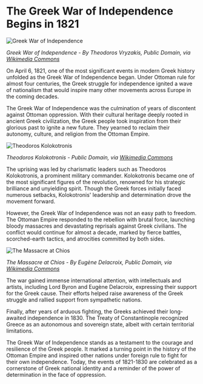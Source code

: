 # The Greek War of Independence Begins in 1821

![Greek War of Independence](/img/1693761028322.png)

*Greek War of Independence - By Theodoros Vryzakis, Public Domain, via [Wikimedia Commons](https://commons.wikimedia.org/wiki/File:Theodoros_Vryzakis_-_Elliniki_syntomosia.jpg)*

On April 6, 1821, one of the most significant events in modern Greek history unfolded as the Greek War of Independence began. Under Ottoman rule for almost four centuries, the Greek struggle for independence ignited a wave of nationalism that would inspire many other movements across Europe in the coming decades.

The Greek War of Independence was the culmination of years of discontent against Ottoman oppression. With their cultural heritage deeply rooted in ancient Greek civilization, the Greek people took inspiration from their glorious past to ignite a new future. They yearned to reclaim their autonomy, culture, and religion from the Ottoman Empire.

![Theodoros Kolokotronis](/img/1693761036246.png)

*Theodoros Kolokotronis - Public Domain, via [Wikimedia Commons](https://commons.wikimedia.org/wiki/File:Le_g%C3%A9n%C3%A9ral_Th%C3%A9odore_Kolokotronis,_par_Pierre_Peytier.jpg)*

The uprising was led by charismatic leaders such as Theodoros Kolokotronis, a prominent military commander. Kolokotronis became one of the most significant figures of the revolution, renowned for his strategic brilliance and unyielding spirit. Though the Greek forces initially faced numerous setbacks, Kolokotronis' leadership and determination drove the movement forward.

However, the Greek War of Independence was not an easy path to freedom. The Ottoman Empire responded to the rebellion with brutal force, launching bloody massacres and devastating reprisals against Greek civilians. The conflict would continue for almost a decade, marked by fierce battles, scorched-earth tactics, and atrocities committed by both sides.

![The Massacre at Chios](/img/1693761044169.png)

*The Massacre at Chios - By Eugène Delacroix, Public Domain, via [Wikimedia Commons](https://commons.wikimedia.org/wiki/File:Le_Massacre_de_Chio.jpg)*

The war gained immense international attention, with intellectuals and artists, including Lord Byron and Eugène Delacroix, expressing their support for the Greek cause. Their efforts helped raise awareness of the Greek struggle and rallied support from sympathetic nations.

Finally, after years of arduous fighting, the Greeks achieved their long-awaited independence in 1830. The Treaty of Constantinople recognized Greece as an autonomous and sovereign state, albeit with certain territorial limitations.

The Greek War of Independence stands as a testament to the courage and resilience of the Greek people. It marked a turning point in the history of the Ottoman Empire and inspired other nations under foreign rule to fight for their own independence. Today, the events of 1821-1830 are celebrated as a cornerstone of Greek national identity and a reminder of the power of determination in the face of oppression.